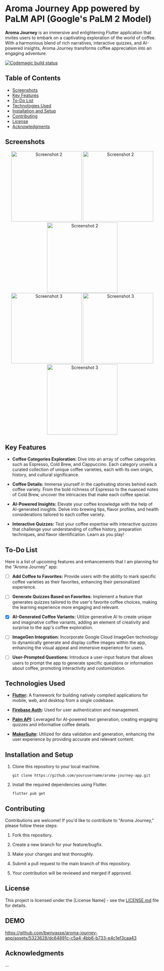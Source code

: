 # Aroma Journey App powered by PaLM API (Google's PaLM 2 Model)

**Aroma Journey** is an immersive and enlightening Flutter application that invites users to embark on a captivating exploration of the world of coffee. With a harmonious blend of rich narratives, interactive quizzes, and AI-powered insights, Aroma Journey transforms coffee appreciation into an engaging adventure.

[![Codemagic build status](https://api.codemagic.io/apps/64fb84da8ddef7a6caff3441/64fb84da8ddef7a6caff3440/status_badge.svg)](https://codemagic.io/apps/64fb84da8ddef7a6caff3441/64fb84da8ddef7a6caff3440/latest_build)

## Table of Contents
- [Screenshots](#screenshots)
- [Key Features](#key-features)
- [To-Do List](#to-do-list)
- [Technologies Used](#technologies-used)
- [Installation and Setup](#installation-and-setup)
- [Contributing](#contributing)
- [License](#license)
- [Acknowledgments](#acknowledgments)

## Screenshots
<div align="center">
  <img src="screenshot/1.png" alt="Screenshot 2" width="230">
  <img src="screenshot/2.png" alt="Screenshot 2" width="230">
  <img src="screenshot/3.png" alt="Screenshot 2" width="230"> 
</div>
<div align="center">
  <img src="screenshot/4.png" alt="Screenshot 3" width="230">
  <img src="screenshot/5.png" alt="Screenshot 3" width="230">
  <img src="screenshot/6.png" alt="Screenshot 3" width="230">
</div>

## Key Features

- **Coffee Categories Exploration:** Dive into an array of coffee categories such as Espresso, Cold Brew, and Cappuccino. Each category unveils a curated collection of unique coffee varieties, each with its own origin, history, and cultural significance.

- **Coffee Details:** Immerse yourself in the captivating stories behind each coffee variety. From the bold richness of Espresso to the nuanced notes of Cold Brew, uncover the intricacies that make each coffee special.

- **AI-Powered Insights:** Elevate your coffee knowledge with the help of AI-generated insights. Delve into brewing tips, flavor profiles, and health considerations tailored to each coffee variety.

- **Interactive Quizzes:** Test your coffee expertise with interactive quizzes that challenge your understanding of coffee history, preparation techniques, and flavor identification. Learn as you play!

## To-Do List
Here is a list of upcoming features and enhancements that I am planning for the "Aroma Journey" app:

- [ ] **Add Coffee to Favorites:** Provide users with the ability to mark specific coffee varieties as their favorites, enhancing their personalized experience.

- [ ] **Generate Quizzes Based on Favorites:** Implement a feature that generates quizzes tailored to the user's favorite coffee choices, making the learning experience more engaging and relevant.

- [x] **AI-Generated Coffee Variants:** Utilize generative AI to create unique and imaginative coffee variants, adding an element of creativity and surprise to the app's coffee exploration.

- [ ] **ImageGen Integration:** Incorporate Google Cloud ImageGen technology to dynamically generate and display coffee images within the app, enhancing the visual appeal and immersive experience for users.

- [ ] **User-Prompted Questions:** Introduce a user-input feature that allows users to prompt the app to generate specific questions or information about coffee, promoting interactivity and customization.

## Technologies Used
- **[Flutter](https://flutter.dev/):** A framework for building natively compiled applications for mobile, web, and desktop from a single codebase.

- **[Firebase Auth](https://firebase.google.com/):** Used for user authentication and management.

- **[Palm API](https://developers.generativeai.google/):** Leveraged for AI-powered text generation, creating engaging quizzes and informative coffee details.

- **[MakerSuite](https://developers.generativeai.google/products/makersuite):** Utilized for data validation and generation, enhancing the user experience by providing accurate and relevant content.

## Installation and Setup
1. Clone this repository to your local machine.

    ```
    git clone https://github.com/yourusername/aroma-journey-app.git
    ```

2. Install the required dependencies using Flutter.

    ```
    flutter pub get
    ```

## Contributing

Contributions are welcome! If you'd like to contribute to "Aroma Journey," please follow these steps:

1. Fork this repository.

2. Create a new branch for your feature/bugfix.

3. Make your changes and test thoroughly.

4. Submit a pull request to the main branch of this repository.

5. Your contribution will be reviewed and merged if approved.
<!-- License -->
## License
This project is licensed under the [License Name] - see the [LICENSE.md](LICENSE.md) file for details.

## DEMO

https://github.com/bwnyasse/aroma-journey-app/assets/5323628/dc64891c-c5a4-4bb6-b733-e4c1ef3caa43


<!-- Acknowledgments -->
## Acknowledgments
...

